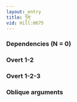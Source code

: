 ```yaml
---
layout: entry
title: ཏྲོན་
vid: Hill:0675
---
```

### Dependencies (N = 0)


### Overt 1-2


### Overt 1-2-3


### Oblique arguments
